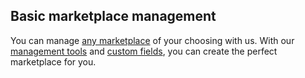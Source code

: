 
## Basic marketplace management

You can manage [any marketplace](https://yclas.com/solutions.html) of your choosing with us. With our [management tools](Classifieds.md) and [custom fields](Custom-fields.md), you can create the perfect marketplace for you.  
